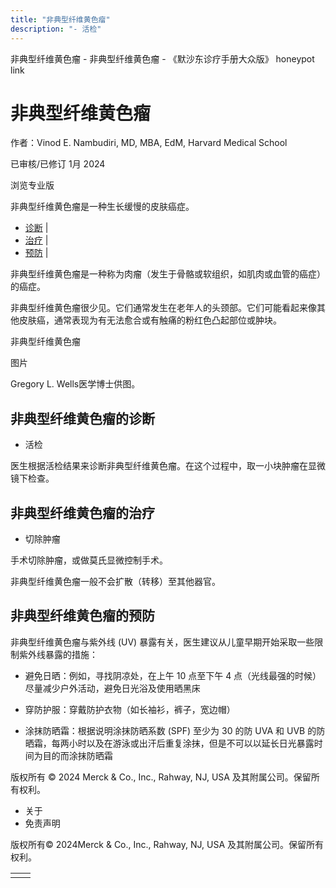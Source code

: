 ```yaml
---
title: "非典型纤维黄色瘤"
description: "- 活检"
---
```


﻿非典型纤维黄色瘤 \- 非典型纤维黄色瘤 \- 《默沙东诊疗手册大众版》 honeypot link

# 非典型纤维黄色瘤

作者：Vinod E. Nambudiri, MD, MBA, EdM, Harvard Medical School

已审核/已修订 1月 2024

浏览专业版

非典型纤维黄色瘤是一种生长缓慢的皮肤癌症。

- [诊断](#诊断_v43445812_zh) \|
- [治疗](#治疗_v43445833_zh) \|
- [预防](#预防_v43445819_zh) \|

非典型纤维黄色瘤是一种称为肉瘤（发生于骨骼或软组织，如肌肉或血管的癌症）的癌症。

非典型纤维黄色瘤很少见。它们通常发生在老年人的头颈部。它们可能看起来像其他皮肤癌，通常表现为有无法愈合或有触痛的粉红色凸起部位或肿块。

非典型纤维黄色瘤



图片

Gregory L. Wells医学博士供图。

## 非典型纤维黄色瘤的诊断

- 活检


医生根据活检结果来诊断非典型纤维黄色瘤。在这个过程中，取一小块肿瘤在显微镜下检查。

## 非典型纤维黄色瘤的治疗

- 切除肿瘤


手术切除肿瘤，或做莫氏显微控制手术。

非典型纤维黄色瘤一般不会扩散（转移）至其他器官。

## 非典型纤维黄色瘤的预防

非典型纤维黄色瘤与紫外线 (UV) 暴露有关，医生建议从儿童早期开始采取一些限制紫外线暴露的措施：

- 避免日晒：例如，寻找阴凉处，在上午 10 点至下午 4 点（光线最强的时候）尽量减少户外活动，避免日光浴及使用晒黑床

- 穿防护服：穿戴防护衣物（如长袖衫，裤子，宽边帽）

- 涂抹防晒霜：根据说明涂抹防晒系数 (SPF) 至少为 30 的防 UVA 和 UVB 的防晒霜，每两小时以及在游泳或出汗后重复涂抹，但是不可以以延长日光暴露时间为目的而涂抹防晒霜




版权所有 © 2024
Merck & Co., Inc., Rahway, NJ, USA 及其附属公司。保留所有权利。

- 关于
- 免责声明

版权所有© 2024Merck & Co., Inc., Rahway, NJ, USA 及其附属公司。保留所有权利。

|     |     |
| --- | --- |
|  |  |